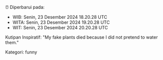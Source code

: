 ⏰ Diperbarui pada:
- WIB: Senin, 23 Desember 2024 18.20.28 UTC
- WITA: Senin, 23 Desember 2024 19.20.28 UTC
- WIT: Senin, 23 Desember 2024 20.20.28 UTC

Kutipan Inspiratif:
"My fake plants died because I did not pretend to water them."


Kategori: funny

